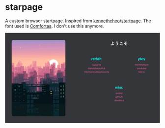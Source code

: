 # starpage

A custom browser startpage. Inspired from [kennethcheo/startpage](https://github.com/kennethcheo/startpage).
The font used is [Comfortaa](https://fonts.google.com/specimen/Comfortaa). I don't use this anymore.

![Screenshot](screenshot.png)
